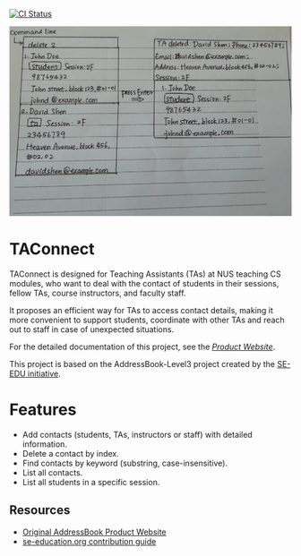 [![CI Status](https://github.com/se-edu/addressbook-level3/workflows/Java%20CI/badge.svg)](https://github.com/AY2526S1-CS2103T-F15a-1/tp/actions)

![Ui](docs/images/Ui.png)


# TAConnect

TAConnect is designed for Teaching Assistants (TAs) at NUS teaching CS modules, 
who want to deal with the contact of students in their sessions, fellow TAs, course instructors, and faculty staff.

It proposes an efficient way for TAs to access contact details, 
making it more convenient to support students, coordinate with other TAs and reach out to staff in case of unexpected situations.

For the detailed documentation of this project, see the *[Product Website](https://ay2526s1-cs2103t-f15a-1.github.io/tp/)*.

This project is based on the AddressBook-Level3 project created by the [SE-EDU initiative](https://se-education.org).

# Features
- Add contacts (students, TAs, instructors or staff) with detailed information.
- Delete a contact by index.
- Find contacts by keyword (substring, case-insensitive).
- List all contacts.
- List all students in a specific session.

## Resources
- [Original AddressBook Product Website](https://se-education.org/addressbook-level3)
- [se-education.org contribution guide](https://se-education.org/#contributing-to-se-edu)
